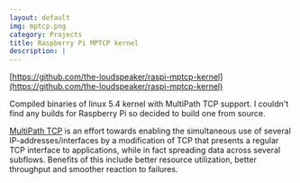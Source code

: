 ```yaml
---
layout: default
img: mptcp.png
category: Projects
title: Raspberry Pi MPTCP kernel
description: |
---
```

[https://github.com/the-loudspeaker/raspi-mptcp-kernel](https://github.com/the-loudspeaker/raspi-mptcp-kernel)

Compiled binaries of linux 5.4 kernel with MultiPath TCP support. I couldn't find any builds for Raspberry Pi so decided to build one from source.

[MultiPath TCP](https://multipath-tcp.org) is an effort towards enabling the simultaneous use of several IP-addresses/interfaces by a modification of TCP that presents a regular TCP interface to applications, while in fact spreading data across several subflows. Benefits of this include better resource utilization, better throughput and smoother reaction to failures.